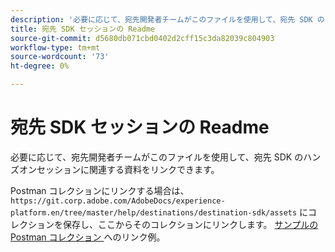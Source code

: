 ```yaml
---
description: '必要に応じて、宛先開発者チームがこのファイルを使用して、宛先 SDK のハンズオンセッションに関連する資料をリンクできます。  '
title: 宛先 SDK セッションの Readme
source-git-commit: d5680db071cbd0402d2cff15c3da82039c804903
workflow-type: tm+mt
source-wordcount: '73'
ht-degree: 0%

---
```


# 宛先 SDK セッションの Readme

必要に応じて、宛先開発者チームがこのファイルを使用して、宛先 SDK のハンズオンセッションに関連する資料をリンクできます。

Postman コレクションにリンクする場合は、 `https://git.corp.adobe.com/AdobeDocs/experience-platform.en/tree/master/help/destinations/destination-sdk/assets` にコレクションを保存し、ここからそのコレクションにリンクします。 [ サンプルの Postman コレクション ](/help/destinations/destination-sdk/assets/sample-postman-collection.json) へのリンク例。